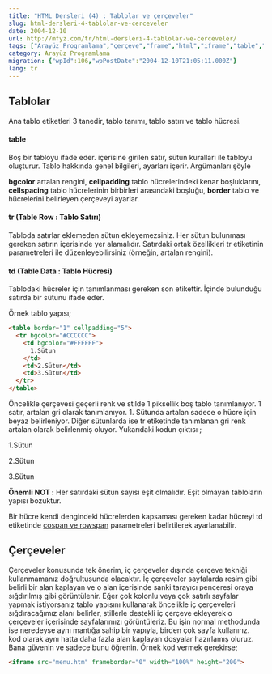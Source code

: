 ```yaml
---
title: "HTML Dersleri (4) : Tablolar ve çerçeveler"
slug: html-dersleri-4-tablolar-ve-cerceveler
date: 2004-12-10
url: http://mfyz.com/tr/html-dersleri-4-tablolar-ve-cerceveler/
tags: ["Arayüz Programlama","çerçeve","frame","html","iframe","table","tablo"]
category: Arayüz Programlama
migration: {"wpId":106,"wpPostDate":"2004-12-10T21:05:11.000Z"}
lang: tr
---
```


## Tablolar

Ana tablo etiketleri 3 tanedir, tablo tanımı, tablo satırı ve tablo hücresi.

#### table

Boş bir tabloyu ifade eder. içerisine girilen satır, sütun kuralları ile tabloyu oluşturur. Tablo hakkında genel bilgileri, ayarları içerir. Argümanları şöyle

**bgcolor** artalan rengini, **cellpadding** tablo hücrelerindeki kenar boşluklarını, **cellspacing** tablo hücrelerinin birbirleri arasındaki boşluğu, **border** tablo ve hücrelerini belirleyen çerçeveyi ayarlar.

#### tr (Table Row : Tablo Satırı)

Tabloda satırlar eklemeden sütun ekleyemezsiniz. Her sütun bulunması gereken satırın içerisinde yer alamalıdır. Satırdaki ortak özellikleri tr etiketinin parametreleri ile düzenleyebilirsiniz (örneğin, artalan rengini).

#### td (Table Data : Tablo Hücresi)

Tablodaki hücreler için tanımlanması gereken son etikettir. İçinde bulunduğu satırda bir sütunu ifade eder.

Örnek tablo yapısı;

```html
<table border="1" cellpadding="5">
  <tr bgcolor="#CCCCCC">
    <td bgcolor="#FFFFFF">
      1.Sütun
    </td>
    <td>2.Sütun</td>
    <td>3.Sütun</td>
  </tr>
</table>
```

Öncelikle çerçevesi geçerli renk ve stilde 1 piksellik boş tablo tanımlanıyor. 1 satır, artalan gri olarak tanımlanıyor. 1. Sütunda artalan sadece o hücre için beyaz belirleniyor. Diğer sütunlarda ise tr etiketinde tanımlanan gri renk artalan olarak belirlenmiş oluyor. Yukarıdaki kodun çıktısı ;

1.Sütun

2.Sütun

3.Sütun

**Önemli NOT :** Her satırdaki sütun sayısı eşit olmalıdır. Eşit olmayan tabloların yapısı bozuktur.

Bir hücre kendi dengindeki hücrelerden kapsaması gereken kadar hücreyi td etiketinde [cospan ve rowspan](http://www.htmlcodetutorial.com/tables/index_famsupp_30.html) parametreleri belirtilerek ayarlanabilir.

## Çerçeveler

Çerçeveler konusunda tek önerim, iç çerçeveler dışında çerçeve tekniği kullanmamanız doğrultusunda olacaktır. İç çerçeveler sayfalarda resim gibi belirli bir alan kaplayan ve o alan içerisinde sanki tarayıcı penceresi oraya sığdırılmış gibi görüntülenir. Eğer çok kolonlu veya çok satırlı sayfalar yapmak istiyorsanız tablo yapısını kullanarak öncelikle iç çerçeveleri sığdıracağımız alanı belirler, stillerle destekli iç çerçeve ekleyerek o çerçeveler içerisinde sayfalarımızı görüntüleriz. Bu işin normal methodunda ise neredeyse aynı mantığa sahip bir yapıyla, birden çok sayfa kullanırız. kod olarak aynı hatta daha fazla alan kaplayan dosyalar hazırlamış oluruz. Bana güvenin ve sadece bunu öğrenin. Örnek kod vermek gerekirse;

```html
<iframe src="menu.htm" frameborder="0" width="100%" height="200">
```